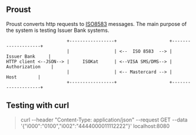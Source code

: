 ## Proust

Proust converts http requests to [ISO8583](https://en.wikipedia.org/wiki/ISO_8583) messages. The main purpose of the system is testing Issuer Bank systems.

                           +-----------------+                    +--------------------+
                           |                 | <--  ISO 8583  --> |    Issuer Bank     |
    HTTP client <--JSON--> |     ISOKat      | <--VISA SMS/DMS--> |   Authorization    |
                           |                 | <-- Mastercard --> |        Host        |
                           +-----------------+                    +--------------------+

## Testing with curl
> curl --header "Content-Type: application/json" --request GET --data '{"i000":"0100","i002":"4444000011112222"}' localhost:8080
